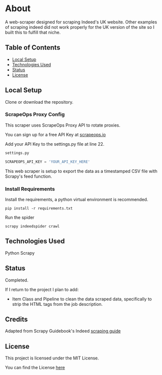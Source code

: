 # About

  

A web-scraper designed for scraping Indeed's UK website. Other examples of scraping indeed did not work properly for the UK version of the site so I built this to fulfill that niche.

## Table of Contents

- [Local Setup](#local-setup)
- [Technologies Used](#technologies-used)
- [Status](#status)
- [License](#license)

## Local Setup

Clone or download the repository.

### ScrapeOps Proxy Config

This scraper uses ScrapeOps Proxy API to rotate proxies.

You can sign up for a free API Key at [scrapeops.io](https://scrapeops.io/app/proxy)

Add your API Key to the settings.py file at line 22.

```python
settings.py

SCRAPEOPS_API_KEY = 'YOUR_API_KEY_HERE'
```

This web scraper is setup to export the data as a timestamped CSV file with Scrapy's feed function. 

### Install Requirements
  

Install the requirements, a python virtual environment is recommended.

  

`pip install -r requirements.txt`

  

Run the spider

  

`scrapy indeedspider crawl`

  

## Technologies Used

Python
Scrapy
  

## Status

Completed.

If I return to the project I plan to add:
- Item Class and Pipeline to clean the data scraped data, specifically to strip the HTML tags from the job description.
## Credits

Adapted from Scrapy Guidebook's Indeed [scraping guide](https://thepythonscrapyplaybook.com/python-scrapy-indeed-scraper/#bypassing-indeeds-anti-bot-protection)

## License
This project is licensed under the MIT License.

You can find the License [here](LICENSE.md)
